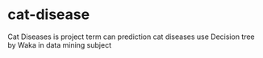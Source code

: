 # cat-disease
Cat Diseases is project term can prediction cat diseases use Decision tree by Waka in data mining subject
